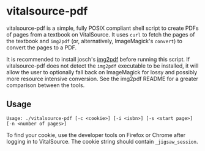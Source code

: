 # vitalsource-pdf
vitalsource-pdf is a simple, fully POSIX compliant shell script to create PDFs of pages from a textbook on VitalSource. It uses `curl` to fetch the pages of the textbook and `img2pdf` (or, alternatively, ImageMagick's `convert`) to convert the pages to a PDF.

It is recommended to install josch's [img2pdf](https://gitlab.mister-muffin.de/josch/img2pdf) before running this script. If vitalsource-pdf does not detect the `img2pdf` executable to be installed, it will allow the user to optionally fall back on ImageMagick for lossy and possibly more resource intensive conversion. See the img2pdf README for a greater comparison between the tools.

## Usage
```
Usage: ./vitalsource-pdf [-c <cookie>] [-i <isbn>] [-s <start page>] [-n <number of pages>]
```
To find your cookie, use the developer tools on Firefox or Chrome after logging in to VitalSource. The cookie string should contain `_jigsaw_session`.
